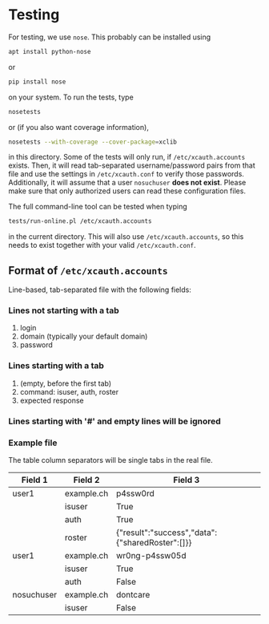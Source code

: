 # Testing

For testing, we use `nose`. This probably can be installed using
```sh
apt install python-nose
```
or
```sh
pip install nose
```
on your system. To run the tests, type
```sh
nosetests
```
or (if you also want coverage information),
```sh
nosetests --with-coverage --cover-package=xclib
```
in this directory. Some of the tests will only run,
if `/etc/xcauth.accounts` exists. Then, it will read
tab-separated username/password pairs from that file
and use the settings in `/etc/xcauth.conf` to verify
those passwords. Additionally, it will assume that
a user `nosuchuser` **does not exist**. Please make
sure that only authorized users can read these
configuration files.

The full command-line tool can be tested when typing
```sh
tests/run-online.pl /etc/xcauth.accounts
```
in the current directory.
This will also use `/etc/xcauth.accounts`, so this
needs to exist together with your valid `/etc/xcauth.conf`.

## Format of `/etc/xcauth.accounts`
Line-based, tab-separated file with the following fields:

### Lines not starting with a tab
1. login
2. domain (typically your default domain)
3. password

### Lines starting with a tab
1. (empty, before the first tab)
2. command: isuser, auth, roster
3. expected response

### Lines starting with '#' and empty lines will be ignored

### Example file
The table column separators will be single tabs in the real file.

| Field 1   | Field 2          | Field 3                                         |
| --------- | ---------------- | ----------------------------------------------- |
| user1     | example.ch       | p4ssw0rd                                        |
|           | isuser           | True                                            |
|           | auth             | True                                            |
|           | roster           | {"result":"success","data":{"sharedRoster":[]}} |
| user1     | example.ch       | wr0ng-p4ssw05d                                  |
|           | isuser           | True                                            |
|           | auth             | False                                           |
| nosuchuser| example.ch       | dontcare                                        |
|           | isuser           | False                                           |
